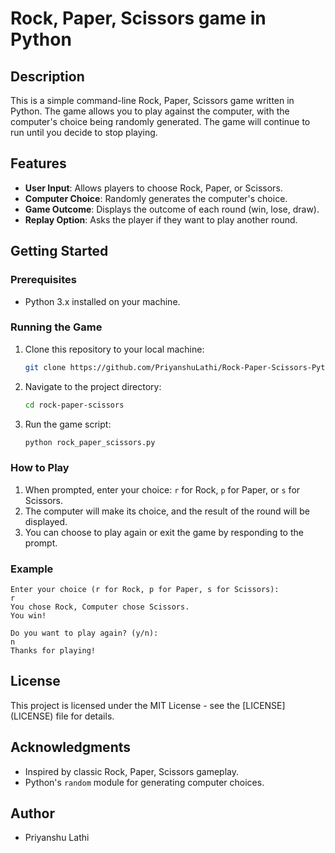 # Rock, Paper, Scissors game in Python

## Description

This is a simple command-line Rock, Paper, Scissors game written in Python. The game allows you to play against the computer, with the computer's choice being randomly generated. The game will continue to run until you decide to stop playing.

## Features

- **User Input**: Allows players to choose Rock, Paper, or Scissors.
- **Computer Choice**: Randomly generates the computer's choice.
- **Game Outcome**: Displays the outcome of each round (win, lose, draw).
- **Replay Option**: Asks the player if they want to play another round.

## Getting Started

### Prerequisites

- Python 3.x installed on your machine.

### Running the Game

1. Clone this repository to your local machine:

    ```bash
    git clone https://github.com/PriyanshuLathi/Rock-Paper-Scissors-Python.git
    ```

2. Navigate to the project directory:

    ```bash
    cd rock-paper-scissors
    ```

3. Run the game script:

    ```bash
    python rock_paper_scissors.py
    ```

### How to Play

1. When prompted, enter your choice: `r` for Rock, `p` for Paper, or `s` for Scissors.
2. The computer will make its choice, and the result of the round will be displayed.
3. You can choose to play again or exit the game by responding to the prompt.

### Example

    Enter your choice (r for Rock, p for Paper, s for Scissors): 
    r 
    You chose Rock, Computer chose Scissors. 
    You win!

    Do you want to play again? (y/n): 
    n 
    Thanks for playing!


## License

This project is licensed under the MIT License - see the [LICENSE] (LICENSE) file for details.

## Acknowledgments

- Inspired by classic Rock, Paper, Scissors gameplay.
- Python's `random` module for generating computer choices.

## Author

- Priyanshu Lathi
